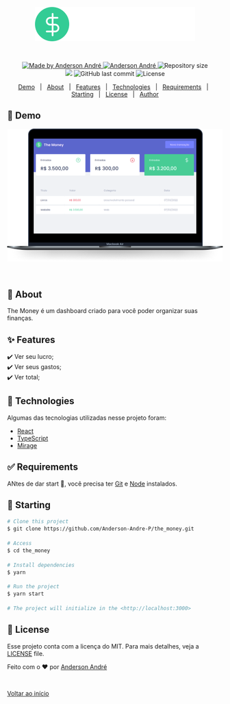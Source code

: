 <div align="center" id="top"> 
  <img src="./src/assets/Logo.svg" alt="The Money" />

&#xa0;

  <!-- <a href="https://podcastrnext.netlify.app">Demo</a> -->
</div>

<!-- <h1 align="center">Podcastr</h1> -->
<p align="center">

  <a href="https://github.com/Anderson-Andre-P/the_money">
    <img alt="Made by Anderson André" src="https://img.shields.io/badge/-Github-5659EB?style=for-the-badge&logo=Github&logoColor=white&link=https://github.com/Anderson-Andre-P" />
  </a>

  <a href="https://www.linkedin.com/in/anderson-andre-pereira/">
      <img alt="Anderson André" src="https://img.shields.io/badge/-Anderson%20André-5965e0?style=for-the-badge&logo=Linkedin&logoColor=white" />
   </a>

  <img alt="Repository size" src="https://img.shields.io/github/repo-size/Anderson-Andre-P/the_money?style=for-the-badge&label=Repo%20Size:&labelColor=5965e0&color=5965e0">
  
  </br>
  
  <img src="https://img.shields.io/badge/the_money-01.02.22-5965e0?style=for-the-badge&labelColor=5965e0">
  <img alt="GitHub last commit" src="https://img.shields.io/github/last-commit/Anderson-Andre-P/the_money?style=for-the-badge&label=last%20commit:&labelColor=5965e0&color=5965e0">
  <img alt="License" src="https://img.shields.io/badge/license-MIT-5965e0?style=for-the-badge&labelColor=5965e0&color=5965e0">
  <br />

</p>

<!-- Status -->

<!-- <h4 align="center">
	🚧  Podcastrnext 🚀 Under construction...  🚧
</h4>

<hr> -->

<p align="center">
  <a href="#link-demo">Demo</a> &#xa0; | &#xa0; 
  <a href="#dart-about">About</a> &#xa0; | &#xa0; 
  <a href="#sparkles-features">Features</a> &#xa0; | &#xa0;
  <a href="#rocket-technologies">Technologies</a> &#xa0; | &#xa0;
  <a href="#white_check_mark-requirements">Requirements</a> &#xa0; | &#xa0;
  <a href="#checkered_flag-starting">Starting</a> &#xa0; | &#xa0;
  <a href="#memo-license">License</a> &#xa0; | &#xa0;
  <a href="https://github.com/{{anderson-andre-p}}" target="_blank">Author</a>
</p>

## :link: Demo

![Demo](/the-money.png)

<br>

## :dart: About

The Money é um dashboard criado para você poder organizar suas finanças.

## :sparkles: Features

:heavy_check_mark: Ver seu lucro;\
:heavy_check_mark: Ver seus gastos;\
:heavy_check_mark: Ver total;

## :rocket: Technologies

Algumas das tecnologias utilizadas nesse projeto foram:

- [React](https://pt-br.reactjs.org/)
- [TypeScript](https://www.typescriptlang.org/)
- [Mirage](https://miragejs.com/)

## :white_check_mark: Requirements

ANtes de dar start :checkered_flag:, você precisa ter [Git](https://git-scm.com) e [Node](https://nodejs.org/en/) instalados.

## :checkered_flag: Starting

```bash
# Clone this project
$ git clone https://github.com/Anderson-Andre-P/the_money.git

# Access
$ cd the_money

# Install dependencies
$ yarn

# Run the project
$ yarn start

# The project will initialize in the <http://localhost:3000>
```

## :memo: License

Esse projeto conta com a licença do MIT. Para mais detalhes, veja a [LICENSE](LICENSE.md) file.

Feito com o :heart: por <a href="https://github.com/{{anderson-andre-p}}" target="_blank">Anderson André</a>

&#xa0;

<a href="#top">Voltar ao início</a>
